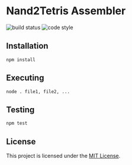 # Nand2Tetris Assembler

![build status](https://travis-ci.org/Patrick-Remy/Hack-Assembler.svg?branch=master) ![code style](https://img.shields.io/badge/code_style-standard-brightgreen.svg)

## Installation
`npm install`

## Executing
`node . file1, file2, ...`

## Testing
`npm test`

## License
This project is licensed under the [MIT License](LICENSE).
